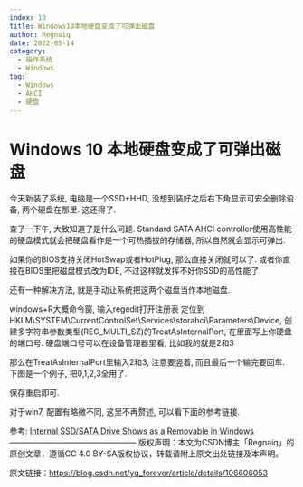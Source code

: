 ```yaml
---
index: 10
title: Windows10本地硬盘变成了可弹出磁盘
author: Regnaiq
date: 2022-05-14
category:
  - 操作系统
  - Windows
tag:
  - Windows
  - AHCI
  - 硬盘
---
```


# Windows 10 本地硬盘变成了可弹出磁盘



今天新装了系统, 电脑是一个SSD+HHD, 没想到装好之后右下角显示可安全删除设备, 两个硬盘在那里. 这还得了.

查了一下午, 大致知道了是什么问题. Standard SATA AHCI controller使用高性能的硬盘模式就会把硬盘看作是一个可热插拔的存储器, 所以自然就会显示可弹出.

如果你的BIOS支持关闭HotSwap或者HotPlug, 那么直接关闭就可以了.
或者你直接在BIOS里把磁盘模式改为IDE, 不过这样就发挥不好你SSD的高性能了.

还有一种解决方法, 就是手动让系统把这两个磁盘当作本地磁盘.

windows+R大概命令窗, 输入regedit打开注册表
定位到HKLM\SYSTEM\CurrentControlSet\Services\storahci\Parameters\Device, 创建多字符串参数类型(REG_MULTI_SZ)的TreatAsInternalPort, 在里面写上你硬盘的端口号.
硬盘端口号可以在设备管理器里看, 比如我的就是2和3

那么在TreatAsInternalPort里输入2和3, 注意要竖着, 而且最后一个输完要回车. 下图是一个例子, 把0,1,2,3全用了.

保存重启即可.

对于win7, 配置有略微不同, 这里不再赘述, 可以看下面的参考链接.

参考:
[Internal SSD/SATA Drive Shows as a Removable in Windows](http://woshub.com/internal-ssd-sata-drive-shows-removable/)
————————————————
版权声明：本文为CSDN博主「Regnaiq」的原创文章，遵循CC 4.0 BY-SA版权协议，转载请附上原文出处链接及本声明。

原文链接：https://blog.csdn.net/yq_forever/article/details/106606053

